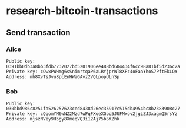# research-bitcoin-transactions

## Send transaction

### Alice
```
Public key: 0391bb0db3a8bb3fdb7237027bd5201906ee488bd604434f6cc98a81bf5d236c2a
Private key: cQwxPWHmg6sSnimrtqaP6aLRYjprWT8XFz4oFaaYhoS7PftEkLQY
Address: mh8XvTsJvu8pLEnHWaGAvz2VQLpopULnSp
```

### Bob
```
Public key: 030bbd986c8251fa526257623ced8438d26ec35917c515db4954bc8b2383908c27
Private key: cQqomYM6wNZ2Mzd7wPqFXoeXGpq5JUFMxov2jgLZJ3xagmQ5rsYz
Address: mjszNVey9H5gy8XmeqVQ3i12Aj75bSKZhk
```
